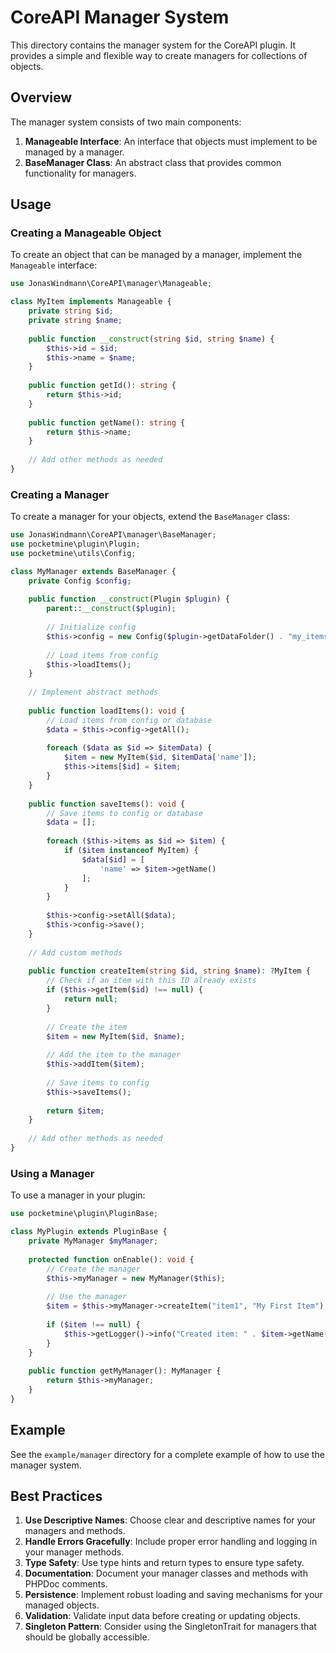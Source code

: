 # CoreAPI Manager System

This directory contains the manager system for the CoreAPI plugin. It provides a simple and flexible way to create managers for collections of objects.

## Overview

The manager system consists of two main components:

1. **Manageable Interface**: An interface that objects must implement to be managed by a manager.
2. **BaseManager Class**: An abstract class that provides common functionality for managers.

## Usage

### Creating a Manageable Object

To create an object that can be managed by a manager, implement the `Manageable` interface:

```php
use JonasWindmann\CoreAPI\manager\Manageable;

class MyItem implements Manageable {
    private string $id;
    private string $name;
    
    public function __construct(string $id, string $name) {
        $this->id = $id;
        $this->name = $name;
    }
    
    public function getId(): string {
        return $this->id;
    }
    
    public function getName(): string {
        return $this->name;
    }
    
    // Add other methods as needed
}
```

### Creating a Manager

To create a manager for your objects, extend the `BaseManager` class:

```php
use JonasWindmann\CoreAPI\manager\BaseManager;
use pocketmine\plugin\Plugin;
use pocketmine\utils\Config;

class MyManager extends BaseManager {
    private Config $config;
    
    public function __construct(Plugin $plugin) {
        parent::__construct($plugin);
        
        // Initialize config
        $this->config = new Config($plugin->getDataFolder() . "my_items.yml", Config::YAML);
        
        // Load items from config
        $this->loadItems();
    }
    
    // Implement abstract methods
    
    public function loadItems(): void {
        // Load items from config or database
        $data = $this->config->getAll();
        
        foreach ($data as $id => $itemData) {
            $item = new MyItem($id, $itemData['name']);
            $this->items[$id] = $item;
        }
    }
    
    public function saveItems(): void {
        // Save items to config or database
        $data = [];
        
        foreach ($this->items as $id => $item) {
            if ($item instanceof MyItem) {
                $data[$id] = [
                    'name' => $item->getName()
                ];
            }
        }
        
        $this->config->setAll($data);
        $this->config->save();
    }
    
    // Add custom methods
    
    public function createItem(string $id, string $name): ?MyItem {
        // Check if an item with this ID already exists
        if ($this->getItem($id) !== null) {
            return null;
        }
        
        // Create the item
        $item = new MyItem($id, $name);
        
        // Add the item to the manager
        $this->addItem($item);
        
        // Save items to config
        $this->saveItems();
        
        return $item;
    }
    
    // Add other methods as needed
}
```

### Using a Manager

To use a manager in your plugin:

```php
use pocketmine\plugin\PluginBase;

class MyPlugin extends PluginBase {
    private MyManager $myManager;
    
    protected function onEnable(): void {
        // Create the manager
        $this->myManager = new MyManager($this);
        
        // Use the manager
        $item = $this->myManager->createItem("item1", "My First Item");
        
        if ($item !== null) {
            $this->getLogger()->info("Created item: " . $item->getName());
        }
    }
    
    public function getMyManager(): MyManager {
        return $this->myManager;
    }
}
```

## Example

See the `example/manager` directory for a complete example of how to use the manager system.

## Best Practices

1. **Use Descriptive Names**: Choose clear and descriptive names for your managers and methods.
2. **Handle Errors Gracefully**: Include proper error handling and logging in your manager methods.
3. **Type Safety**: Use type hints and return types to ensure type safety.
4. **Documentation**: Document your manager classes and methods with PHPDoc comments.
5. **Persistence**: Implement robust loading and saving mechanisms for your managed objects.
6. **Validation**: Validate input data before creating or updating objects.
7. **Singleton Pattern**: Consider using the SingletonTrait for managers that should be globally accessible.